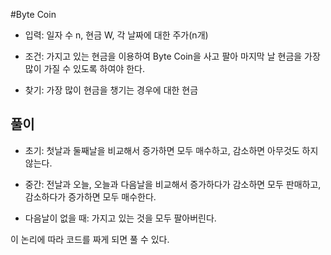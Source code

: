 #Byte Coin

* 입력: 일자 수 n, 현금 W, 각 날짜에 대한 주가(n개)

* 조건: 가지고 있는 현금을 이용하여 Byte Coin을 사고 팔아 마지막 날 현금을 가장 많이 가질 수 있도록 하여야 한다.

* 찾기: 가장 많이 현금을 챙기는 경우에 대한 현금

## 풀이
* 초기: 첫날과 둘째날을 비교해서 증가하면 모두 매수하고, 감소하면 아무것도 하지 않는다.

* 중간: 전날과 오늘, 오늘과 다음날을 비교해서 증가하다가 감소하면 모두 판매하고, 감소하다가 증가하면 모두 매수한다.

* 다음날이 없을 때: 가지고 있는 것을 모두 팔아버린다.

이 논리에 따라 코드를 짜게 되면 풀 수 있다.
